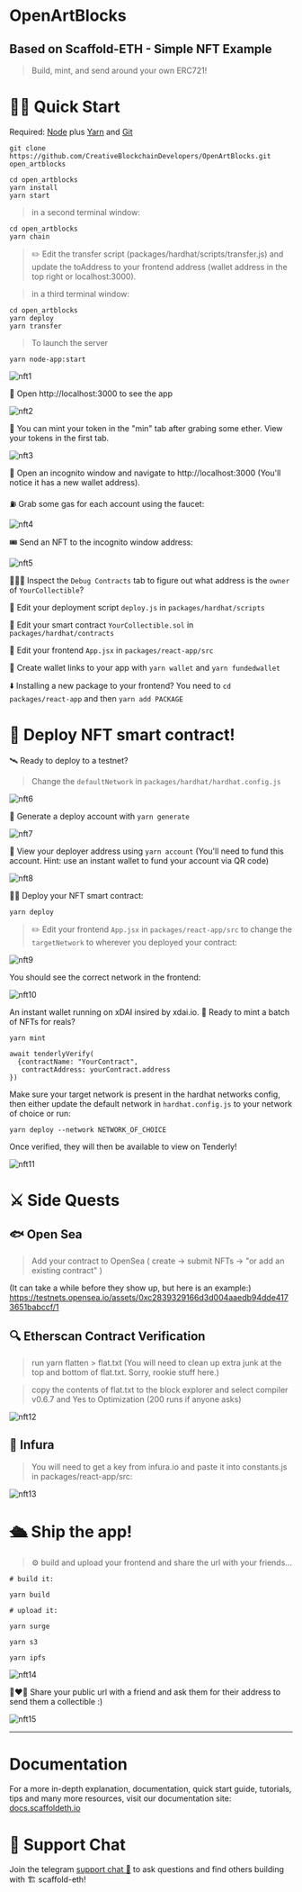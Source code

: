 # OpenArtBlocks
## Based on Scaffold-ETH - Simple NFT Example
> Build, mint, and send around your own ERC721!

# 🏃‍♀️ Quick Start
Required: [Node](https://nodejs.org/dist/latest-v12.x/) plus [Yarn](https://classic.yarnpkg.com/en/docs/install/#mac-stable) and [Git](https://git-scm.com/downloads)

```
git clone https://github.com/CreativeBlockchainDevelopers/OpenArtBlocks.git open_artblocks
```
```
cd open_artblocks
yarn install
yarn start
```

> in a second terminal window:

```
cd open_artblocks
yarn chain
```

> ✏️ Edit the transfer script (packages/hardhat/scripts/transfer.js) and update the toAddress to your frontend address (wallet address in the top right or localhost:3000).

> in a third terminal window:

```
cd open_artblocks
yarn deploy
yarn transfer
```

> To launch the server
```
yarn node-app:start
```

![nft1](https://user-images.githubusercontent.com/526558/124386962-37e5dd00-dcb3-11eb-911e-0afce760d7ee.png)

📱 Open http://localhost:3000 to see the app

![nft2](https://user-images.githubusercontent.com/526558/124386972-3d432780-dcb3-11eb-933e-dad7dfd313b2.png)

👀 You can mint your token in the "min" tab after grabing some ether. View your tokens in the first tab.

![nft3](https://user-images.githubusercontent.com/526558/124386983-48965300-dcb3-11eb-88a7-e88ad6307976.png)

👛 Open an incognito window and navigate to http://localhost:3000 (You'll notice it has a new wallet address).

⛽️ Grab some gas for each account using the faucet:

![nft4](https://user-images.githubusercontent.com/526558/124387005-55b34200-dcb3-11eb-8565-1ee40b5634ad.png)

🎟 Send an NFT to the incognito window address:

![nft5](https://user-images.githubusercontent.com/526558/124387008-58ae3280-dcb3-11eb-920d-07b6118f1ab2.png)

🕵🏻‍♂️ Inspect the `Debug Contracts` tab to figure out what address is the `owner` of `YourCollectible`?

💼 Edit your deployment script `deploy.js` in `packages/hardhat/scripts`

🔏 Edit your smart contract `YourCollectible.sol` in `packages/hardhat/contracts`

📝 Edit your frontend `App.jsx` in `packages/react-app/src`

🔑 Create wallet links to your app with `yarn wallet` and `yarn fundedwallet`

⬇️ Installing a new package to your frontend? You need to `cd packages/react-app` and then `yarn add PACKAGE`

# 📡 Deploy NFT smart contract!

🛰 Ready to deploy to a testnet?
> Change the `defaultNetwork` in `packages/hardhat/hardhat.config.js`

![nft6](https://user-images.githubusercontent.com/526558/124387061-7a0f1e80-dcb3-11eb-9f4c-19229f43adec.png)

🔐 Generate a deploy account with `yarn generate`

![nft7](https://user-images.githubusercontent.com/526558/124387064-7d0a0f00-dcb3-11eb-9d0c-195f93547fb9.png)

👛 View your deployer address using `yarn account` (You'll need to fund this account. Hint: use an instant wallet to fund your account via QR code)

![nft8](https://user-images.githubusercontent.com/526558/124387068-8004ff80-dcb3-11eb-9d0f-43fba2b3b791.png)

👨‍🎤 Deploy your NFT smart contract:
```
yarn deploy
```
> ✏️ Edit your frontend `App.jsx` in `packages/react-app/src` to change the `targetNetwork` to wherever you deployed your contract:

![nft9](https://user-images.githubusercontent.com/526558/124387095-9743ed00-dcb3-11eb-8ea5-afc25d7fef80.png)

You should see the correct network in the frontend:

![nft10](https://user-images.githubusercontent.com/526558/124387099-9a3edd80-dcb3-11eb-9a57-54a7d370589a.png)

An instant wallet running on xDAI insired by xdai.io.
🎫 Ready to mint a batch of NFTs for reals?
```
yarn mint

await tenderlyVerify(
  {contractName: "YourContract",
   contractAddress: yourContract.address
})
```
Make sure your target network is present in the hardhat networks config, then either update the default network in `hardhat.config.js` to your network of choice or run:
```
yarn deploy --network NETWORK_OF_CHOICE
```
Once verified, they will then be available to view on Tenderly!

![nft11](https://user-images.githubusercontent.com/526558/124387132-b04c9e00-dcb3-11eb-95d1-03b8c272e52f.png)

# ⚔️ Side Quests
## 🐟 Open Sea
> Add your contract to OpenSea ( create -> submit NFTs -> "or add an existing contract" )

(It can take a while before they show up, but here is an example:)
https://testnets.opensea.io/assets/0xc2839329166d3d004aaedb94dde4173651babccf/1
## 🔍 Etherscan Contract Verification
> run yarn flatten > flat.txt (You will need to clean up extra junk at the top and bottom of flat.txt. Sorry, rookie stuff here.)

> copy the contents of flat.txt to the block explorer and select compiler v0.6.7 and Yes to Optimization (200 runs if anyone asks)

![nft12](https://user-images.githubusercontent.com/526558/124387153-c8bcb880-dcb3-11eb-8191-e53f87129b88.png)

## 🔶 Infura
> You will need to get a key from infura.io and paste it into constants.js in packages/react-app/src:

![nft13](https://user-images.githubusercontent.com/526558/124387174-d83c0180-dcb3-11eb-989e-d58ba15d26db.png)

# 🛳 Ship the app!
> ⚙️ build and upload your frontend and share the url with your friends...

```
# build it:

yarn build

# upload it:

yarn surge

yarn s3

yarn ipfs
```
![nft14](https://user-images.githubusercontent.com/526558/124387203-fe61a180-dcb3-11eb-8d68-82a76a514e43.png)

👩‍❤️‍👨 Share your public url with a friend and ask them for their address to send them a collectible :)

![nft15](https://user-images.githubusercontent.com/526558/124387205-00c3fb80-dcb4-11eb-9e2f-29585e323037.gif)

------------

# Documentation

For a more in-depth explanation, documentation, quick start guide, tutorials, tips and many more resources, visit our documentation site: [docs.scaffoldeth.io](https://docs.scaffoldeth.io) 

# 💬 Support Chat

Join the telegram [support chat 💬](https://t.me/joinchat/KByvmRe5wkR-8F_zz6AjpA) to ask questions and find others building with 🏗 scaffold-eth!
